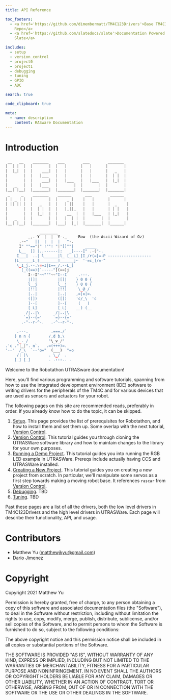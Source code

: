 ```yaml
---
title: API Reference

toc_footers:
  - <a href='https://github.com/dimembermatt/TM4C123Drivers'>Base TM4C123Drivers
    Repo</a> 
  - <a href='https://github.com/slatedocs/slate'>Documentation Powered by
    Slate</a> 

includes:
  - setup
  - version_control
  - project0
  - project1
  - debugging
  - tuning
  - GPIO
  - ADC

search: true

code_clipboard: true

meta:
  - name: description
    content: RASware Documentation
---
```


# Introduction

```rust
 __   __    _______    ___        ___        _______  
|  | |  |  |       |  |   |      |   |      |       | 
|  |_|  |  |    ___|  |   |      |   |      |   _   | 
|       |  |   |___   |   |      |   |      |  | |  | 
|       |  |    ___|  |   |___   |   |___   |  |_|  | 
|   _   |  |   |___   |       |  |       |  |       | 
|__| |__|  |_______|  |_______|  |_______|  |_______| 
 _     _    _______    ______      ___        ______  
| | _ | |  |       |  |    _ |    |   |      |      | 
| || || |  |   _   |  |   | ||    |   |      |  _    |
|       |  |  | |  |  |   |_||_   |   |      | | |   |
|       |  |  |_|  |  |    __  |  |   |___   | |_|   |
|   _   |  |       |  |   |  | |  |       |  |       |
|__| |__|  |_______|  |___|  |_|  |_______|  |______| 

               ________
          _,.-Y  |  |  Y-._    -Row  (the Ascii-Wizard of Oz)
      .-~"   ||  |  |  |   "-.
      I" ""=="|" !""! "|"[]""|     _____
      L__  [] |..------|:   _[----I" .-{"-.
     I___|  ..| l______|l_ [__L]_[I_/r(=}=-P -------------------
    [L______L_[________]______j~  '-=c_]/=-^
     \_I_j.--.\==I|I==_/.--L_]
       [_((==)[`-----"](==)j
          I--I"~~"""~~"I--I     .---.     
          |[]|         |[]|    } 0 0 {    
          l__j         l__j    } 0 0 {    
          |!!|         |!!|     \_@_/     
          |..|         |..|    ,=|x|=.    
          ([])         ([])    'c/_\  'c  
          ]--[         ]--[     (   )     
          [_L]         [_L]    __) (__    
         /|..|\       /|..|\
        `=}--{='     `=}--{='
       .-^--r-^-.   .-^--r-^-.

     .---.          .===./`   
    } n n {        /.d b.\    
     \_-_/         "\_v_/"    
.'c ."|_|". n`.   .=(+++)=.   
'--'  /_\  `--'o="  (___)  "=o
     /| |\         . \_/  .   
    [_] [_]        . .:::.. .   
```

Welcome to the Robotathon UTRASware documentation!

Here, you'll find various programming and software tutorials, spanning from how
to use the integrated development environment (IDE) software to writing drivers
for the peripherals of the TM4C and for various devices that are used as sensors
and actuators for your robot.

The following pages on this site are recommended reads, preferably in order. If
you already know how to do the topic, it can be skipped.

1. [Setup](#setup). This page provides the list of prerequisites for Robotathon,
   and how to install them and set them up. Some overlap with the next tutorial,
   [Version Control](#version-control).
2. [Version Control](#version-control). This tutorial guides you through cloning
   the UTRASWare software library and how to maintain changes to the library for
   your own purposes.
3. [Running a Demo Project](#running-a-demo-project). This tutorial guides you
   into running the RGB LED example in UTRASWare. Prereqs include actually
   having CCS and UTRASWare installed. 
4. [Creating a New Project](#creating-your-first-project). This tutorial guides
   you on creating a new project from scratch. In particular, we'll manipulate
   some servos as a first step towards making a moving robot base. It references
   `rascar` from [Version Control](#version-control).
5. [Debugging](#debugging). TBD
6. [Tuning](#tuning). TBD

Past these pages are a list of all the drivers, both the low level drivers in
TM4C123Drivers and the high level drivers in UTRASWare. Each page will describe
their functionality, API, and usage.

# Contributors

- Matthew Yu (matthewjkyu@gmail.com)
- Dario Jimenez

# Copyright

Copyright 2021 Matthew Yu

Permission is hereby granted, free of charge, to any person obtaining a copy of
this software and associated documentation files (the "Software"), to deal in
the Software without restriction, including without limitation the rights to
use, copy, modify, merge, publish, distribute, sublicense, and/or sell copies of
the Software, and to permit persons to whom the Software is furnished to do so,
subject to the following conditions: 

The above copyright notice and this permission notice shall be included in all
copies or substantial portions of the Software. 

THE SOFTWARE IS PROVIDED "AS IS", WITHOUT WARRANTY OF ANY KIND, EXPRESS OR
IMPLIED, INCLUDING BUT NOT LIMITED TO THE WARRANTIES OF MERCHANTABILITY, FITNESS
FOR A PARTICULAR PURPOSE AND NONINFRINGEMENT. IN NO EVENT SHALL THE AUTHORS OR
COPYRIGHT HOLDERS BE LIABLE FOR ANY CLAIM, DAMAGES OR OTHER LIABILITY, WHETHER
IN AN ACTION OF CONTRACT, TORT OR OTHERWISE, ARISING FROM, OUT OF OR IN
CONNECTION WITH THE SOFTWARE OR THE USE OR OTHER DEALINGS IN THE SOFTWARE. 
